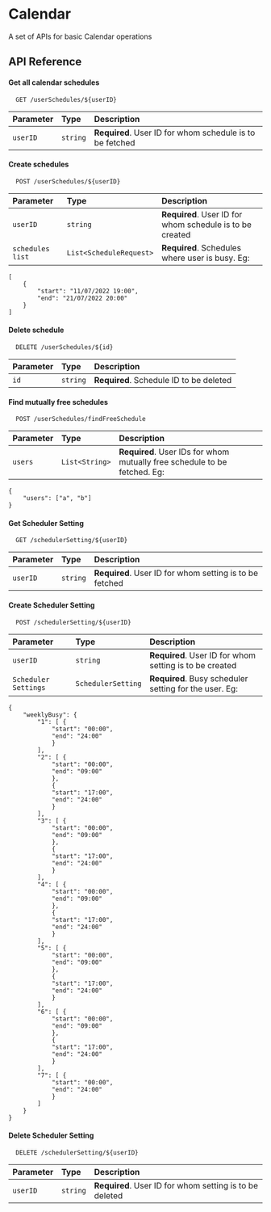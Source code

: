 
# Calendar

A set of APIs for basic Calendar operations




## API Reference

#### Get all calendar schedules

```http
  GET /userSchedules/${userID}
```

| Parameter | Type     | Description                |
| :-------- | :------- | :------------------------- |
| `userID` | `string` | **Required**. User ID for whom schedule is to be fetched |

#### Create schedules

```http
  POST /userSchedules/${userID}
```

| Parameter | Type     | Description                       |
| :-------- | :------- | :-------------------------------- |
| `userID`      | `string` | **Required**. User ID for whom schedule is to be created |
| `schedules list`      | `List<ScheduleRequest>` | **Required**. Schedules where user is busy. Eg: |

```http
[
    {
        "start": "11/07/2022 19:00",
        "end": "21/07/2022 20:00"
    }
]
```

#### Delete schedule

```http
  DELETE /userSchedules/${id}
```

| Parameter | Type     | Description                       |
| :-------- | :------- | :-------------------------------- |
| `id`      | `string` | **Required**. Schedule ID to be deleted |

#### Find mutually free schedules

```http
  POST /userSchedules/findFreeSchedule
```

| Parameter | Type     | Description                       |
| :-------- | :------- | :-------------------------------- |
| `users`      | `List<String>` | **Required**. User IDs for whom mutually free schedule to be fetched. Eg: |

```http
{
    "users": ["a", "b"]
}
```

#### Get Scheduler Setting

```http
  GET /schedulerSetting/${userID}
```

| Parameter | Type     | Description                       |
| :-------- | :------- | :-------------------------------- |
| `userID`      | `string` | **Required**. User ID for whom setting is to be fetched |

#### Create Scheduler Setting

```http
  POST /schedulerSetting/${userID}
```

| Parameter | Type     | Description                       |
| :-------- | :------- | :-------------------------------- |
| `userID`      | `string` | **Required**. User ID for whom setting is to be created |
| `Scheduler Settings`      | `SchedulerSetting` | **Required**. Busy scheduler setting for the user. Eg:   |

```http
{
    "weeklyBusy": {
        "1": [ {
            "start": "00:00",
            "end": "24:00"
            }
        ],
        "2": [ {
            "start": "00:00",
            "end": "09:00"
            },
            {
            "start": "17:00",
            "end": "24:00"
            }
        ],
        "3": [ {
            "start": "00:00",
            "end": "09:00"
            },
            {
            "start": "17:00",
            "end": "24:00"
            }
        ],
        "4": [ {
            "start": "00:00",
            "end": "09:00"
            },
            {
            "start": "17:00",
            "end": "24:00"
            }
        ],
        "5": [ {
            "start": "00:00",
            "end": "09:00"
            },
            {
            "start": "17:00",
            "end": "24:00"
            }
        ],
        "6": [ {
            "start": "00:00",
            "end": "09:00"
            },
            {
            "start": "17:00",
            "end": "24:00"
            }
        ],
        "7": [ {
            "start": "00:00",
            "end": "24:00"
            }
        ]
    }
}
```

#### Delete Scheduler Setting

```http
  DELETE /schedulerSetting/${userID}
```

| Parameter | Type     | Description                       |
| :-------- | :------- | :-------------------------------- |
| `userID`      | `string` | **Required**. User ID for whom setting is to be deleted |